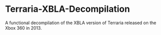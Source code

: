 # Terraria-XBLA-Decompilation
A functional decompilation of the XBLA version of Terraria released on the Xbox 360 in 2013.
